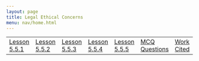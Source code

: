 ```yaml
---
layout: page
title: Legal Ethical Concerns
menu: nav/home.html
---
```


<table>
    <tr>
        <td><a href="{{site.baseurl}}/5.5.1/">Lesson 5.5.1</a></td>
        <td><a href="{{site.baseurl}}/5.5.2/">Lesson 5.5.2</a></td>
        <td><a href="{{site.baseurl}}/5.5.3/">Lesson 5.5.3</a></td>
        <td><a href="{{site.baseurl}}/5.5.4/">Lesson 5.5.4</a></td>
        <td><a href="{{site.baseurl}}/5.5.5/">Lesson 5.5.5</a></td>
        <td><a href="{{site.baseurl}}/5.5.7/">MCQ Questions</a></td>
        <td><a href="{{site.baseurl}}/5.5.6/">Work Cited</a></td>
    </tr>

</table>